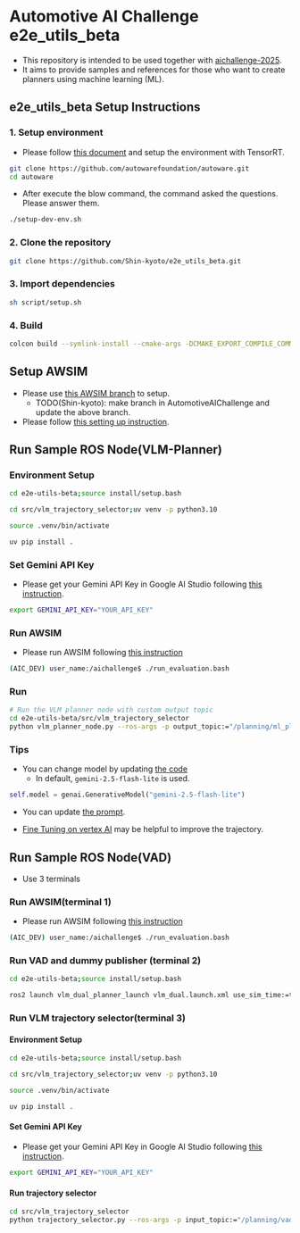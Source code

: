 # Automotive AI Challenge e2e_utils_beta

- This repository is intended to be used together with [aichallenge-2025](https://github.com/AutomotiveAIChallenge/aichallenge-2025/tree/main).
- It aims to provide samples and references for those who want to create planners using machine learning (ML).

## e2e_utils_beta Setup Instructions

### 1. Setup environment

- Please follow [this document](https://autowarefoundation.github.io/autoware-documentation/main/installation/autoware/source-installation/#how-to-set-up-a-development-environment) and setup the environment with TensorRT.

```bash
git clone https://github.com/autowarefoundation/autoware.git
cd autoware
```

- After execute the blow command, the command asked the questions. Please answer them.

```bash
./setup-dev-env.sh
```

### 2. Clone the repository

```bash
git clone https://github.com/Shin-kyoto/e2e_utils_beta.git
```

### 3. Import dependencies
```bash
sh script/setup.sh
```

### 4. Build
```bash
colcon build --symlink-install --cmake-args -DCMAKE_EXPORT_COMPILE_COMMANDS=ON -DCMAKE_BUILD_TYPE=Release --packages-up-to autoware_tensorrt_vad dummy_publisher vlm_dual_planner_launch
```

## Setup AWSIM

- Please use [this AWSIM branch](https://github.com/Shin-kyoto/aichallenge-2025/tree/exp/0724) to setup.
  - TODO(Shin-kyoto): make branch in AutomotiveAIChallenge and update the above branch.
- Please follow [this setting up instruction](https://automotiveaichallenge.github.io/aichallenge-documentation-2025/setup/requirements.html).

## Run Sample ROS Node(VLM-Planner)

### Environment Setup

```sh
cd e2e-utils-beta;source install/setup.bash
```

```sh
cd src/vlm_trajectory_selector;uv venv -p python3.10
```

```sh
source .venv/bin/activate
```

```sh
uv pip install .
```

### Set Gemini API Key

- Please get your Gemini API Key in Google AI Studio following [this instruction](https://ai.google.dev/gemini-api/docs/api-key?hl=ja).

```sh
export GEMINI_API_KEY="YOUR_API_KEY"
```

### Run AWSIM

- Please run AWSIM following [this instruction](https://automotiveaichallenge.github.io/aichallenge-documentation-2025/setup/visible-simulation.html)

```sh
(AIC_DEV) user_name:/aichallenge$ ./run_evaluation.bash 
```

### Run 

```sh
# Run the VLM planner node with custom output topic
cd e2e-utils-beta/src/vlm_trajectory_selector
python vlm_planner_node.py --ros-args -p output_topic:="/planning/ml_planner/auto/trajectory"
```

### Tips

- You can change model by updating [the code](./src/vlm_trajectory_selector/vlm_planner.py)
    - In default, `gemini-2.5-flash-lite` is used.

```python
self.model = genai.GenerativeModel("gemini-2.5-flash-lite")
```

- You can update [the prompt](./src/vlm_trajectory_selector/prompt.py).

- [Fine Tuning on vertex AI](https://cloud.google.com/vertex-ai/generative-ai/docs/models/gemini-use-supervised-tuning?hl=ja) may be helpful to improve the trajectory.

## Run Sample ROS Node(VAD)

- Use 3 terminals

### Run AWSIM(terminal 1)

- Please run AWSIM following [this instruction](https://automotiveaichallenge.github.io/aichallenge-documentation-2025/setup/visible-simulation.html)

```sh
(AIC_DEV) user_name:/aichallenge$ ./run_evaluation.bash 
```

### Run VAD and dummy publisher (terminal 2)

```sh
cd e2e-utils-beta;source install/setup.bash
```

```sh
ros2 launch vlm_dual_planner_launch vlm_dual.launch.xml use_sim_time:=true
```

### Run VLM trajectory selector(terminal 3)

#### Environment Setup

```sh
cd e2e-utils-beta;source install/setup.bash
```

```sh
cd src/vlm_trajectory_selector;uv venv -p python3.10
```

```sh
source .venv/bin/activate
```

```sh
uv pip install .
```

#### Set Gemini API Key

- Please get your Gemini API Key in Google AI Studio following [this instruction](https://ai.google.dev/gemini-api/docs/api-key?hl=ja).

```sh
export GEMINI_API_KEY="YOUR_API_KEY"
```

#### Run trajectory selector

```sh
cd src/vlm_trajectory_selector
python trajectory_selector.py --ros-args -p input_topic:="/planning/vad/trajectories_base" -p output_topic:="/planning/ml_planner/auto/trajectory"
```
